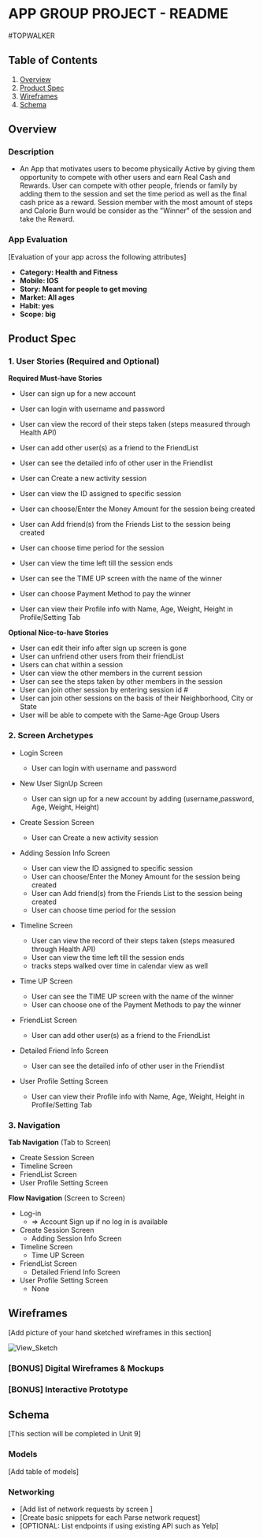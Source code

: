 APP GROUP PROJECT - README
===
#TOPWALKER
## Table of Contents
1. [Overview](#Overview)
1. [Product Spec](#Product-Spec)
1. [Wireframes](#Wireframes)
2. [Schema](#Schema)

## Overview
### Description
* An App that motivates users to become physically Active by giving them opportunity to compete with other users and earn Real Cash and Rewards. User can compete with other people, friends or family by adding them to the session and set the time period as well as the final cash price as a reward. Session member with the most amount of steps and Calorie Burn would be consider as the "Winner" of the session and take the Reward.

### App Evaluation
[Evaluation of your app across the following attributes]
- **Category: Health and Fitness**
- **Mobile: IOS**
- **Story: Meant for people to get moving**
- **Market: All ages**
- **Habit: yes**
- **Scope: big**

## Product Spec

### 1. User Stories (Required and Optional)

**Required Must-have Stories**

* User can sign up for a new account
* User can login with username and password
* User can view the record of their steps taken (steps measured through Health API)

* User can add other user(s) as a friend to the FriendList
* User can see the detailed info of other user in the Friendlist

* User can Create a new activity session 
* User can view the ID assigned to specific session
* User can choose/Enter the Money Amount for the session being created
* User can Add friend(s) from the Friends List to the session being created
* User can choose time period for the session

* User can view the time left till the session ends
* User can see the TIME UP screen with the name of the winner
* User can choose Payment Method to pay the winner

* User can view their Profile info with Name, Age, Weight, Height in Profile/Setting Tab

**Optional Nice-to-have Stories**
* User can edit their info after sign up screen is gone
* User can unfriend other users from their friendList
* Users can chat within a session
* User can view the other members in the current session
* User can see the steps taken by other members in the session
* User can join other session by entering session id #
* User can join other sessions on the basis of their Neighborhood, City or State
* User will be able to compete with the Same-Age Group Users



### 2. Screen Archetypes

* Login Screen
   * User can login with username and password
* New User SignUp Screen
   * User can sign up for a new account by adding (username,password, Age, Weight, Height)
* Create Session Screen
   * User can Create a new activity session 
* Adding Session Info Screen
   * User can view the ID assigned to specific session
   * User can choose/Enter the Money Amount for the session being created
   * User can Add friend(s) from the Friends List to the session being created
   * User can choose time period for the session
* Timeline Screen
   * User can view the record of their steps taken (steps measured through Health API)
   * User can view the time left till the session ends
   * tracks steps walked over time in calendar view as well
* Time UP Screen
   * User can see the TIME UP screen with the name of the winner
   * User can choose one of the Payment Methods to pay the winner
* FriendList Screen
   * User can add other user(s) as a friend to the FriendList
* Detailed Friend Info Screen
   * User can see the detailed info of other user in the Friendlist

* User Profile Setting Screen
   * User can view their Profile info with Name, Age, Weight, Height in Profile/Setting Tab



### 3. Navigation

**Tab Navigation** (Tab to Screen)

* Create Session Screen
* Timeline Screen
* FriendList Screen
* User Profile Setting Screen

**Flow Navigation** (Screen to Screen)

* Log-in 
   * => Account Sign up if no log in is available
* Create Session Screen
   * Adding Session Info Screen
* Timeline Screen
   * Time UP Screen
* FriendList Screen
   * Detailed Friend Info Screen
* User Profile Setting Screen
   * None





## Wireframes
[Add picture of your hand sketched wireframes in this section]

![View_Sketch](https://user-images.githubusercontent.com/42243986/114639374-a9f1eb80-9c9b-11eb-82a2-d8615c45f758.jpg)


### [BONUS] Digital Wireframes & Mockups

### [BONUS] Interactive Prototype

## Schema 
[This section will be completed in Unit 9]
### Models
[Add table of models]
### Networking
- [Add list of network requests by screen ]
- [Create basic snippets for each Parse network request]
- [OPTIONAL: List endpoints if using existing API such as Yelp]



